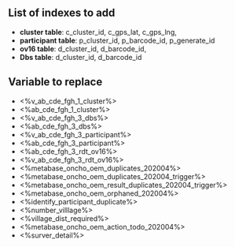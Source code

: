 ## List of indexes to add

- **cluster table**: c_cluster_id, c_gps_lat, c_gps_lng,
- **participant table**: p_cluster_id, p_barcode_id, p_generate_id
- **ov16 table**: d_cluster_id, d_barcode_id,
- **Dbs table**: d_cluster_id, d_barcode_id

## Variable to replace

- <%v_ab_cde_fgh_1_cluster%>
- <%ab_cde_fgh_1_cluster%>
- <%v_ab_cde_fgh_3_dbs%>
- <%ab_cde_fgh_3_dbs%>
- <%v_ab_cde_fgh_3_participant%>
- <%ab_cde_fgh_3_participant%>
- <%ab_cde_fgh_3_rdt_ov16%>
- <%v_ab_cde_fgh_3_rdt_ov16%>
- <%metabase_oncho_oem_duplicates_202004%>
- <%metabase_oncho_oem_duplicates_202004_trigger%>
- <%metabase_oncho_oem_result_duplicates_202004_trigger%>
- <%metabase_oncho_oem_orphaned_202004%>
- <%identify_participant_duplicate%>
- <%number_villlage%>
- <%village_dist_required%>
- <%metabase_oncho_oem_action_todo_202004%>
- <%surver_detail%>
